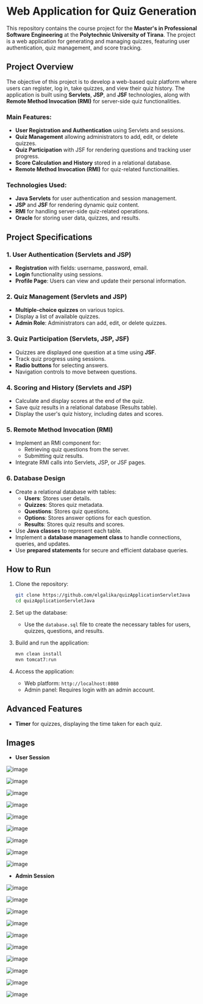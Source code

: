 # Web Application for Quiz Generation

This repository contains the course project for the **Master's in Professional Software Engineering** at the **Polytechnic University of Tirana**. The project is a web application for generating and managing quizzes, featuring user authentication, quiz management, and score tracking. 

## Project Overview

The objective of this project is to develop a web-based quiz platform where users can register, log in, take quizzes, and view their quiz history. The application is built using **Servlets**, **JSP**, and **JSF** technologies, along with **Remote Method Invocation (RMI)** for server-side quiz functionalities.

### Main Features:
- **User Registration and Authentication** using Servlets and sessions.
- **Quiz Management** allowing administrators to add, edit, or delete quizzes.
- **Quiz Participation** with JSF for rendering questions and tracking user progress.
- **Score Calculation and History** stored in a relational database.
- **Remote Method Invocation (RMI)** for quiz-related functionalities.

### Technologies Used:
- **Java Servlets** for user authentication and session management.
- **JSP** and **JSF** for rendering dynamic quiz content.
- **RMI** for handling server-side quiz-related operations.
- **Oracle** for storing user data, quizzes, and results.

## Project Specifications

### 1. User Authentication (Servlets and JSP)
- **Registration** with fields: username, password, email.
- **Login** functionality using sessions.
- **Profile Page**: Users can view and update their personal information.

### 2. Quiz Management (Servlets and JSP)
- **Multiple-choice quizzes** on various topics.
- Display a list of available quizzes.
- **Admin Role**: Administrators can add, edit, or delete quizzes.

### 3. Quiz Participation (Servlets, JSP, JSF)
- Quizzes are displayed one question at a time using **JSF**.
- Track quiz progress using sessions.
- **Radio buttons** for selecting answers.
- Navigation controls to move between questions.

### 4. Scoring and History (Servlets and JSP)
- Calculate and display scores at the end of the quiz.
- Save quiz results in a relational database (Results table).
- Display the user's quiz history, including dates and scores.

### 5. Remote Method Invocation (RMI)
- Implement an RMI component for:
  - Retrieving quiz questions from the server.
  - Submitting quiz results.
- Integrate RMI calls into Servlets, JSP, or JSF pages.

### 6. Database Design
- Create a relational database with tables:
  - **Users**: Stores user details.
  - **Quizzes**: Stores quiz metadata.
  - **Questions**: Stores quiz questions.
  - **Options**: Stores answer options for each question.
  - **Results**: Stores quiz results and scores.
- Use **Java classes** to represent each table.
- Implement a **database management class** to handle connections, queries, and updates.
- Use **prepared statements** for secure and efficient database queries.

## How to Run

1. Clone the repository:
   ```bash
   git clone https://github.com/elgalika/quizApplicationServletJava
   cd quizApplicationServletJava
   ```

2. Set up the database:
   - Use the `database.sql` file to create the necessary tables for users, quizzes, questions, and results.

3. Build and run the application:
   ```bash
   mvn clean install
   mvn tomcat7:run
   ```

4. Access the application:
   - Web platform: `http://localhost:8080`
   - Admin panel: Requires login with an admin account.

## Advanced Features

- **Timer** for quizzes, displaying the time taken for each quiz.

## Images

- **User Session**

![image](https://github.com/elgalika/quizApplicationServletJava/assets/150843883/f22ff059-3479-49cb-a7d2-bdae5b4e2ae2)

![image](https://github.com/elgalika/quizApplicationServletJava/assets/150843883/f340fc26-2a04-4878-840d-f8357efbfe32)

![image](https://github.com/elgalika/quizApplicationServletJava/assets/150843883/988d688b-4ca5-46a2-841e-39f2b25d5e58)

![image](https://github.com/elgalika/quizApplicationServletJava/assets/150843883/0485496e-3ce3-49fd-bb0b-afaff4c5b605)

![image](https://github.com/elgalika/quizApplicationServletJava/assets/150843883/439dc80b-759d-4956-af88-9c0054bb91b7)

![image](https://github.com/elgalika/quizApplicationServletJava/assets/150843883/ab588d45-e889-4ca8-8fb7-f0e08f8fcbc9)

![image](https://github.com/elgalika/quizApplicationServletJava/assets/150843883/cbb04515-a4f4-48fd-86ee-d9f9ca63f51b)

![image](https://github.com/elgalika/quizApplicationServletJava/assets/150843883/a649ed3d-1e61-4131-9229-0544edb60a93)

![image](https://github.com/elgalika/quizApplicationServletJava/assets/150843883/907bb800-df71-4fed-8841-79e5831a829f)

- **Admin Session**

![image](https://github.com/elgalika/quizApplicationServletJava/assets/150843883/cde4391a-b4e4-4e03-b1c9-a5fbd4674b8d)

![image](https://github.com/elgalika/quizApplicationServletJava/assets/150843883/0350c2e9-0a7c-48e3-a797-32db8372834b)

![image](https://github.com/elgalika/quizApplicationServletJava/assets/150843883/f3c95b58-8949-4bde-b66c-0c601e2f4f50)

![image](https://github.com/elgalika/quizApplicationServletJava/assets/150843883/1b9a8256-d50f-47d2-a2b7-98caef5acde6)

![image](https://github.com/elgalika/quizApplicationServletJava/assets/150843883/b289f52e-4e74-4464-ab0d-203b5a3fb7e9)

![image](https://github.com/elgalika/quizApplicationServletJava/assets/150843883/046b7f50-9d23-4505-b715-6183eedc914f)

![image](https://github.com/elgalika/quizApplicationServletJava/assets/150843883/6f157b9c-f511-4622-a43a-dc43812900ae)

![image](https://github.com/elgalika/quizApplicationServletJava/assets/150843883/82016637-0c2e-4e90-a074-9596535aace3)

![image](https://github.com/elgalika/quizApplicationServletJava/assets/150843883/c4315637-9019-4f7f-9ec7-a39107aeea3e)

![image](https://github.com/elgalika/quizApplicationServletJava/assets/150843883/302ae6ff-df50-4663-86cf-3683f2e5d752)

